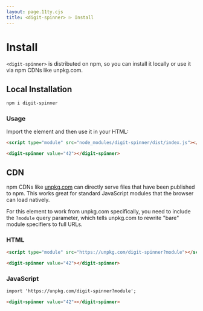 ```yaml
---
layout: page.11ty.cjs
title: <digit-spinner> ⌲ Install
---
```


# Install

`<digit-spinner>` is distributed on npm, so you can install it locally or use it via npm CDNs like unpkg.com.

## Local Installation

```bash
npm i digit-spinner
```

### Usage

Import the element and then use it in your HTML:

```html
<script type="module" src="node_modules/digit-spinner/dist/index.js"></script>

<digit-spinner value="42"></digit-spinner>
```

## CDN

npm CDNs like [unpkg.com]() can directly serve files that have been published to npm. This works great for standard JavaScript modules that the browser can load natively.

For this element to work from unpkg.com specifically, you need to include the `?module` query parameter, which tells unpkg.com to rewrite "bare" module specifiers to full URLs.

### HTML

```html
<script type="module" src="https://unpkg.com/digit-spinner?module"></script>

<digit-spinner value="42"></digit-spinner>
```

### JavaScript

```html
import 'https://unpkg.com/digit-spinner?module';

<digit-spinner value="42"></digit-spinner>
```
